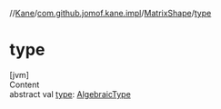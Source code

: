 //[Kane](../../index.md)/[com.github.jomof.kane.impl](../index.md)/[MatrixShape](index.md)/[type](type.md)



# type  
[jvm]  
Content  
abstract val [type](type.md): [AlgebraicType](../../com.github.jomof.kane.impl.types/-algebraic-type/index.md)  



